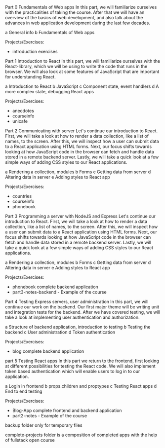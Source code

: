 Part 0 Fundamentals of Web apps
In this part, we will familiarize ourselves with the practicalities of taking the course. After that we will have an overview of the basics of web development, and also talk about the advances in web application development during the last few decades.

a General info
b Fundamentals of Web apps

Projects/Exercises:
  - introduction exercises


Part 1 Introduction to React
In this part, we will familiarize ourselves with the React-library, which we will be using to write the code that runs in the browser. We will also look at some features of JavaScript that are important for understanding React.

a Introduction to React
b JavaScript
c Component state, event handlers
d A more complex state, debugging React apps

Projects/Exercises:
  - anecdotes
  - courseinfo
  - unicafe


Part 2 Communicating with server
Let's continue our introduction to React. First, we will take a look at how to render a data collection, like a list of names, to the screen. After this, we will inspect how a user can submit data to a React application using HTML forms. Next, our focus shifts towards looking at how JavaScript code in the browser can fetch and handle data stored in a remote backend server. Lastly, we will take a quick look at a few simple ways of adding CSS styles to our React applications.

a Rendering a collection, modules
b Forms
c Getting data from server
d Altering data in server
e Adding styles to React app

Projects/Exercises:
  - countries
  - courseinfo
  - phonebook


Part 3 Programming a server with NodeJS and Express
Let's continue our introduction to React. First, we will take a look at how to render a data collection, like a list of names, to the screen. After this, we will inspect how a user can submit data to a React application using HTML forms. Next, our focus shifts towards looking at how JavaScript code in the browser can fetch and handle data stored in a remote backend server. Lastly, we will take a quick look at a few simple ways of adding CSS styles to our React applications.

a Rendering a collection, modules
b Forms
c Getting data from server
d Altering data in server
e Adding styles to React app

Projects/Exercises:
  - phonebook complete backend application
  - part3-notes-backend - Example of the course


Part 4 Testing Express servers, user administration
In this part, we will continue our work on the backend. Our first major theme will be writing unit and integration tests for the backend. After we have covered testing, we will take a look at implementing user authentication and authorization.

a Structure of backend application, introduction to testing
b Testing the backend
c User administration
d Token authentication

Projects/Exercises:
  - blog complete backend application


part 5 Testing React apps
In this part we return to the frontend, first looking at different possibilities for testing the React code. We will also implement token based authentication which will enable users to log in to our application.

a Login in frontend
b props.children and proptypes
c Testing React apps
d End to end testing

Projects/Exercises:
  - Blog-App complete frontend and backend application
  - part2-notes - Example of the course


backup folder only for temporary files

complete-projects folder is a composition of completed apps with the help of fullstack open course